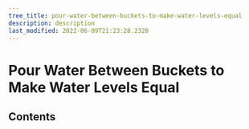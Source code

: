 ```yaml
---
tree_title: pour-water-between-buckets-to-make-water-levels-equal
description: description
last_modified: 2022-06-09T21:23:28.2328
---
```


# Pour Water Between Buckets to Make Water Levels Equal

## Contents
